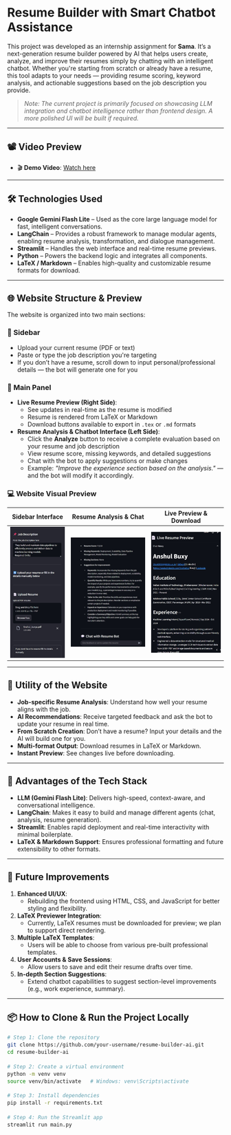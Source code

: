 # Resume Builder with Smart Chatbot Assistance

This project was developed as an internship assignment for **Sama**. It’s a next-generation resume builder powered by AI that helps users create, analyze, and improve their resumes simply by chatting with an intelligent chatbot. Whether you're starting from scratch or already have a resume, this tool adapts to your needs — providing resume scoring, keyword analysis, and actionable suggestions based on the job description you provide.

> _Note: The current project is primarily focused on showcasing LLM integration and chatbot intelligence rather than frontend design. A more polished UI will be built if required._

---

## 📽️ Video Preview 

- 🎬 **Demo Video**: [Watch here](https://drive.google.com/drive/folders/13jaAZiafVsJBUDcr9OL-rvC6xJi5_pIb?usp=sharing)

---

## 🛠️ Technologies Used

- **Google Gemini Flash Lite** – Used as the core large language model for fast, intelligent conversations.
- **LangChain** – Provides a robust framework to manage modular agents, enabling resume analysis, transformation, and dialogue management.
- **Streamlit** – Handles the web interface and real-time resume previews.
- **Python** – Powers the backend logic and integrates all components.
- **LaTeX / Markdown** – Enables high-quality and customizable resume formats for download.

---

## 🌐 Website Structure & Preview

The website is organized into two main sections:

### 🔹 Sidebar
- Upload your current resume (PDF or text)
- Paste or type the job description you're targeting
- If you don’t have a resume, scroll down to input personal/professional details — the bot will generate one for you

### 🔹 Main Panel
- **Live Resume Preview (Right Side)**:
  - See updates in real-time as the resume is modified
  - Resume is rendered from LaTeX or Markdown
  - Download buttons available to export in `.tex` or `.md` formats
- **Resume Analysis & Chatbot Interface (Left Side)**:
  - Click the **Analyze** button to receive a complete evaluation based on your resume and job description
  - View resume score, missing keywords, and detailed suggestions
  - Chat with the bot to apply suggestions or make changes
  - Example: *"Improve the experience section based on the analysis."* — and the bot will modify it accordingly.

### 💻 Website Visual Preview

| Sidebar Interface | Resume Analysis & Chat | Live Preview & Download |
|-------------------|------------------------|--------------------------|
| ![Sidebar](https://github.com/AnshulBuxy/Resume_builder/blob/main/assets/WhatsApp%20Image%202025-05-19%20at%2009.25.51_55ed31a6.jpg) | ![Chatbot](https://github.com/AnshulBuxy/Resume_builder/blob/main/assets/WhatsApp%20Image%202025-05-19%20at%2009.26.29_b7e768e3.jpg) | ![Preview](https://github.com/AnshulBuxy/Resume_builder/blob/main/assets/WhatsApp%20Image%202025-05-19%20at%2009.26.56_0a59ab48.jpg)|

---

## 🧠 Utility of the Website

- **Job-specific Resume Analysis**: Understand how well your resume aligns with the job.
- **AI Recommendations**: Receive targeted feedback and ask the bot to update your resume in real time.
- **From Scratch Creation**: Don’t have a resume? Input your details and the AI will build one for you.
- **Multi-format Output**: Download resumes in LaTeX or Markdown.
- **Instant Preview**: See changes live before downloading.

---

## 🚀 Advantages of the Tech Stack

- **LLM (Gemini Flash Lite)**: Delivers high-speed, context-aware, and conversational intelligence.
- **LangChain**: Makes it easy to build and manage different agents (chat, analysis, resume generation).
- **Streamlit**: Enables rapid deployment and real-time interactivity with minimal boilerplate.
- **LaTeX & Markdown Support**: Ensures professional formatting and future extensibility to other formats.

---

## 🔮 Future Improvements

1. **Enhanced UI/UX**:
   - Rebuilding the frontend using HTML, CSS, and JavaScript for better styling and flexibility.
2. **LaTeX Previewer Integration**:
   - Currently, LaTeX resumes must be downloaded for preview; we plan to support direct rendering.
3. **Multiple LaTeX Templates**:
   - Users will be able to choose from various pre-built professional templates.
4. **User Accounts & Save Sessions**:
   - Allow users to save and edit their resume drafts over time.
5. **In-depth Section Suggestions**:
   - Extend chatbot capabilities to suggest section-level improvements (e.g., work experience, summary).

---

## 📦 How to Clone & Run the Project Locally

```bash
# Step 1: Clone the repository
git clone https://github.com/your-username/resume-builder-ai.git
cd resume-builder-ai

# Step 2: Create a virtual environment
python -m venv venv
source venv/bin/activate   # Windows: venv\Scripts\activate

# Step 3: Install dependencies
pip install -r requirements.txt

# Step 4: Run the Streamlit app
streamlit run main.py
